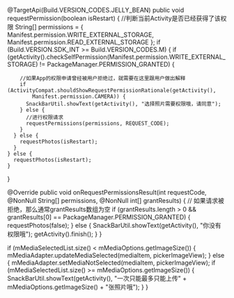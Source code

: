 
@TargetApi(Build.VERSION_CODES.JELLY_BEAN) public void requestPermission(boolean isRestart) {
    //判断当前Activity是否已经获得了该权限
    String[] permissions =
        { Manifest.permission.WRITE_EXTERNAL_STORAGE, Manifest.permission.READ_EXTERNAL_STORAGE };
    if (Build.VERSION.SDK_INT >= Build.VERSION_CODES.M) {
      if (getActivity().checkSelfPermission(Manifest.permission.WRITE_EXTERNAL_STORAGE)
          != PackageManager.PERMISSION_GRANTED) {

        //如果App的权限申请曾经被用户拒绝过，就需要在这里跟用户做出解释
        if (ActivityCompat.shouldShowRequestPermissionRationale(getActivity(),
            Manifest.permission.CAMERA)) {
          SnackBarUtil.showText(getActivity(), "选择照片需要权限哦，请同意");
        } else {
          //进行权限请求
          requestPermissions(permissions, REQUEST_CODE);
        }
      } else {
        requestPhotos(isRestart);
      }
    } else {
      requestPhotos(isRestart);
    }
  }






@Override public void onRequestPermissionsResult(int requestCode, @NonNull String[] permissions,
      @NonNull int[] grantResults) {
    // 如果请求被拒绝，那么通常grantResults数组为空
    if (grantResults.length > 0 && grantResults[0] == PackageManager.PERMISSION_GRANTED) {
      requestPhotos(false);
    } else {
      SnackBarUtil.showText(getActivity(), "你没有权限哦");
      getActivity().finish();
    }
  }


if (mMediaSelectedList.size() < mMediaOptions.getImageSize()) {
        mMediaAdapter.updateMediaSelected(mediaItem, pickerImageView);
      } else {
        mMediaAdapter.setMediaNotSelected(mediaItem, pickerImageView);
        if (mMediaSelectedList.size() >= mMediaOptions.getImageSize()) {
          SnackBarUtil.showText(getActivity(),
              "一次只能最多只能上传" + mMediaOptions.getImageSize() + "张照片哦");
        }
      }
